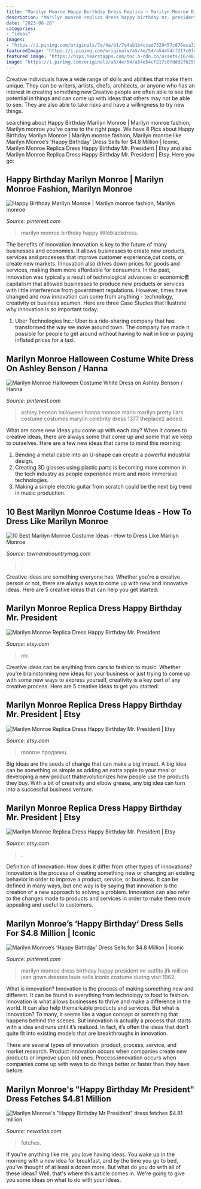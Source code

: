 ```yaml
---
title: "Marilyn Monroe Happy Birthday Dress Replica ~ Marilyn Monroe Birthday Happy Littleblackdress"
description: "Marilyn monroe replica dress happy birthday mr. president"
date: "2023-08-20"
categories:
- "ideas"
images:
- "https://i.pinimg.com/originals/7e/4a/b1/7e4ab1b4ccad7329457c876eca3a594a.jpg"
featuredImage: "https://i.pinimg.com/originals/a5/4e/54/a54e54cf217c0fddd2f62588d5a6c6a5.jpg"
featured_image: "https://hips.hearstapps.com/toc.h-cdn.co/assets/16/40/480x691/bethenny-frankelmarilyn-monroe-getty.jpg?resize=480:*"
image: "https://i.pinimg.com/originals/a5/4e/54/a54e54cf217c0fddd2f62588d5a6c6a5.jpg"
---
```



Creative individuals have a wide range of skills and abilities that make them unique. They can be writers, artists, chefs, architects, or anyone who has an interest in creating something new.Creative people are often able to see the potential in things and can come up with ideas that others may not be able to see. They are also able to take risks and have a willingness to try new things.

	

		
searching about Happy Birthday Marilyn Monroe | Marilyn monroe fashion, Marilyn monroe you've came to the right page. We have 8 Pics about Happy Birthday Marilyn Monroe | Marilyn monroe fashion, Marilyn monroe like Marilyn Monroe’s ‘Happy Birthday’ Dress Sells for $4.8 Million | Iconic, Marilyn Monroe Replica Dress Happy Birthday Mr. President | Etsy and also Marilyn Monroe Replica Dress Happy Birthday Mr. President | Etsy. Here you go:
		
    
## Happy Birthday Marilyn Monroe | Marilyn Monroe Fashion, Marilyn Monroe

<img loading=lazy src="https://i.pinimg.com/originals/7e/4a/b1/7e4ab1b4ccad7329457c876eca3a594a.jpg" onerror="this.onerror=null;this.src='https://tse1.mm.bing.net/th?id=OIP.E59VZL-NaG-qthUJ95g-WwAAAA&amp;pid=15.1';" alt="Happy Birthday Marilyn Monroe | Marilyn monroe fashion, Marilyn monroe">

_Source: pinterest.com_

>marilyn monroe birthday happy littleblackdress. 

	

The benefits of innovation
Innovation is key to the future of many businesses and economies. It allows businesses to create new products, services and processes that improve customer experience,cut costs, or create new markets. Innovation also drives down prices for goods and services, making them more affordable for consumers. In the past, innovation was typically a result of technological advances or economic者 capitalism that allowed businesses to produce new products or services with little interference from government regulations. However, times have changed and now innovation can come from anything - technology, creativity or business acumen. Here are three Case Studies that illustrate why innovation is so important today: 
1) Uber Technologies Inc.: Uber is a ride-sharing company that has transformed the way we move around town. The company has made it possible for people to get around without having to wait in line or paying inflated prices for a taxi.

    
## Marilyn Monroe Halloween Costume White Dress On Ashley Benson / Hanna

<img loading=lazy src="https://i.pinimg.com/originals/ab/43/7f/ab437f9e80aa8929e04f9efae7655757.jpg" onerror="this.onerror=null;this.src='https://tse3.mm.bing.net/th?id=OIP.KJTaWjAwORLVJQxDTJTM7QAAAA&amp;pid=15.1';" alt="Marilyn Monroe Halloween Costume White Dress on Ashley Benson / Hanna">

_Source: pinterest.com_

>ashley benson halloween hanna monroe marin marilyn pretty liars costume costumes marylin celebrity dress 1377 theplace2 added. 

	

What are some new ideas you come up with each day?
When it comes to creative ideas, there are always some that come up and some that we keep to ourselves. Here are a few new ideas that came to mind this morning: 
1. Bending a metal cable into an U-shape can create a powerful industrial design.
2. Creating 3D glasses using plastic parts is becoming more common in the tech industry as people experience more and more immersive technologies.
3. Making a simple electric guitar from scratch could be the next big trend in music production.

    
## 10 Best Marilyn Monroe Costume Ideas - How To Dress Like Marilyn Monroe

<img loading=lazy src="https://hips.hearstapps.com/toc.h-cdn.co/assets/16/40/480x691/bethenny-frankelmarilyn-monroe-getty.jpg?resize=480:*" onerror="this.onerror=null;this.src='https://tse3.mm.bing.net/th?id=OIP.oRPm4Z-LSTDtzwgYOcqIiAHaKq&amp;pid=15.1';" alt="10 Best Marilyn Monroe Costume Ideas - How to Dress Like Marilyn Monroe">

_Source: townandcountrymag.com_

>. 

	

Creative ideas are something everyone has. Whether you're a creative person or not, there are always ways to come up with new and innovative ideas. Here are 5 creative ideas that can help you get started: 

    
## Marilyn Monroe Replica Dress Happy Birthday Mr. President

<img loading=lazy src="https://i.etsystatic.com/14900521/c/474/376/81/65/il/43ddcd/1353099589/il_340x270.1353099589_du2q.jpg" onerror="this.onerror=null;this.src='https://tse2.mm.bing.net/th?id=OIP.EJUw_sVYphgDgw73tjM7aQAAAA&amp;pid=15.1';" alt="Marilyn Monroe Replica Dress Happy Birthday Mr. President">

_Source: etsy.com_

>mr. 

	

Creative ideas can be anything from cars to fashion to music. Whether you're brainstorming new ideas for your business or just trying to come up with some new ways to express yourself, creativity is a key part of any creative process. Here are 5 creative ideas to get you started:

    
## Marilyn Monroe Replica Dress Happy Birthday Mr. President | Etsy

<img loading=lazy src="https://i.etsystatic.com/5220049/r/il/65faf9/311193751/il_794xN.311193751.jpg" onerror="this.onerror=null;this.src='https://tse3.mm.bing.net/th?id=OIP.LVpN-O7HpPQAG3XuHoYGYQHaJ4&amp;pid=15.1';" alt="Marilyn Monroe Replica Dress Happy Birthday Mr. President | Etsy">

_Source: etsy.com_

>monroe продавец. 

	

Big ideas are the seeds of change that can make a big impact. A big idea can be something as simple as adding an extra apple to your meal or developing a new product thatrevolutionizes how people use the products they buy. With a bit of creativity and elbow grease, any big idea can turn into a successful business venture.

    
## Marilyn Monroe Replica Dress Happy Birthday Mr. President | Etsy

<img loading=lazy src="https://i.etsystatic.com/5220049/r/il/b8b781/311205587/il_794xN.311205587.jpg" onerror="this.onerror=null;this.src='https://tse3.mm.bing.net/th?id=OIP.pGy7wd7B28c3DFZgiQoDfAHaHY&amp;pid=15.1';" alt="Marilyn Monroe Replica Dress Happy Birthday Mr. President | Etsy">

_Source: etsy.com_

>. 

	

Definition of Innovation: How does it differ from other types of innovations?
Innovation is the process of creating something new or changing an existing behavior in order to improve a product, service, or business. It can be defined in many ways, but one way is by saying that innovation is the creation of a new approach to solving a problem. Innovation can also refer to the changes made to products and services in order to make them more appealing and useful to customers.

    
## Marilyn Monroe’s ‘Happy Birthday’ Dress Sells For $4.8 Million | Iconic

<img loading=lazy src="https://i.pinimg.com/originals/a5/4e/54/a54e54cf217c0fddd2f62588d5a6c6a5.jpg" onerror="this.onerror=null;this.src='https://tse2.mm.bing.net/th?id=OIP.6d9IXL82BByMQOgLxkbXDgHaKU&amp;pid=15.1';" alt="Marilyn Monroe’s ‘Happy Birthday’ Dress Sells for $4.8 Million | Iconic">

_Source: pinterest.com_

>marilyn monroe dress birthday happy president mr outfits jfk million jean gown dresses louis sells iconic costume during visit 1962. 

	

What is innovation?
Innovation is the process of making something new and different. It can be found in everything from technology to food to fashion. Innovation is what allows businesses to thrive and make a difference in the world. It can also help themarkable products and services.
But what is innovation? To many, it seems like a vague concept or something that happens behind the scenes. But innovation is actually a process that starts with a idea and runs until it’s realized. In fact, it’s often the ideas that don’t quite fit into existing models that are breakthroughs in innovation.

There are several types of innovation: product, process, service, and market research. Product innovation occurs when companies create new products or improve upon old ones. Process innovation occurs when companies come up with ways to do things better or faster than they have before.

    
## Marilyn Monroe&#039;s &quot;Happy Birthday Mr President&quot; Dress Fetches $4.81 Million

<img loading=lazy src="https://assets.newatlas.com/dims4/default/523f2d6/2147483647/strip/true/crop/1379x776+0+0/resize/1379x776!/quality/90/?url=http:%2F%2Fnewatlas-brightspot.s3.amazonaws.com%2Farchive%2Fmarilyn-monroe-happy-birthday-mr-president-dress-fetches-usd-4810000-at-auction-3.jpg" onerror="this.onerror=null;this.src='https://tse3.mm.bing.net/th?id=OIP.DShCRRkaNf1wXUydDvTbMgHaEK&amp;pid=15.1';" alt="Marilyn Monroe&#039;s &quot;Happy Birthday Mr President&quot; dress fetches $4.81 million">

_Source: newatlas.com_

>fetches. 

	

If you're anything like me, you love having ideas. You wake up in the morning with a new idea for breakfast, and by the time you go to bed, you've thought of at least a dozen more. But what do you do with all of these ideas? Well, that's where this article comes in. We're going to give you some ideas on what to do with your ideas.

